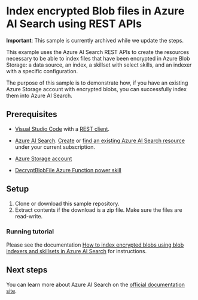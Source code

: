 # Index encrypted Blob files in Azure AI Search using REST APIs

**Important**:  This sample is currently archived while we update the steps.

This example uses the Azure AI Search REST APIs to create the resources necessary to be able to index files that have been encrypted in Azure Blob Storage: a data source, an index, a skillset with select skills, and an indexer with a specific configuration. 

The purpose of this sample is to demonstrate how, if you have an existing Azure Storage account with encrypted blobs, you can successfully index them into Azure AI Search.

## Prerequisites

+ [Visual Studio Code](https://code.visualstudio.com/download) with a [REST client](https://marketplace.visualstudio.com/items?itemName=humao.rest-client).

+ [Azure AI Search](https://learn.microsoft.com/azure/search/). [Create](https://learn.microsoft.com//azure/search/search-create-service-portal) or [find an existing Azure AI Search resource](https://portal.azure.com/#blade/HubsExtension/BrowseResourceBlade/resourceType/Microsoft.Search%2FsearchServices) under your current subscription.

+ [Azure Storage account](https://docs.microsoft.com/azure/storage/common/storage-account-create?tabs=azure-portal)

+ [DecryptBlobFile Azure Function power skill](https://github.com/Azure-Samples/azure-search-power-skills/tree/master/Utils/DecryptBlobFile)

## Setup

1. Clone or download this sample repository.
1. Extract contents if the download is a zip file. Make sure the files are read-write.

### Running tutorial

Please see the documentation [How to index encrypted blobs using blob indexers and skillsets in Azure AI Search](https://docs.microsoft.com/azure/search/search-howto-index-encrypted-blobs) for instructions.

## Next steps

You can learn more about Azure AI Search on the [official documentation site](https://docs.microsoft.com/azure/search).
